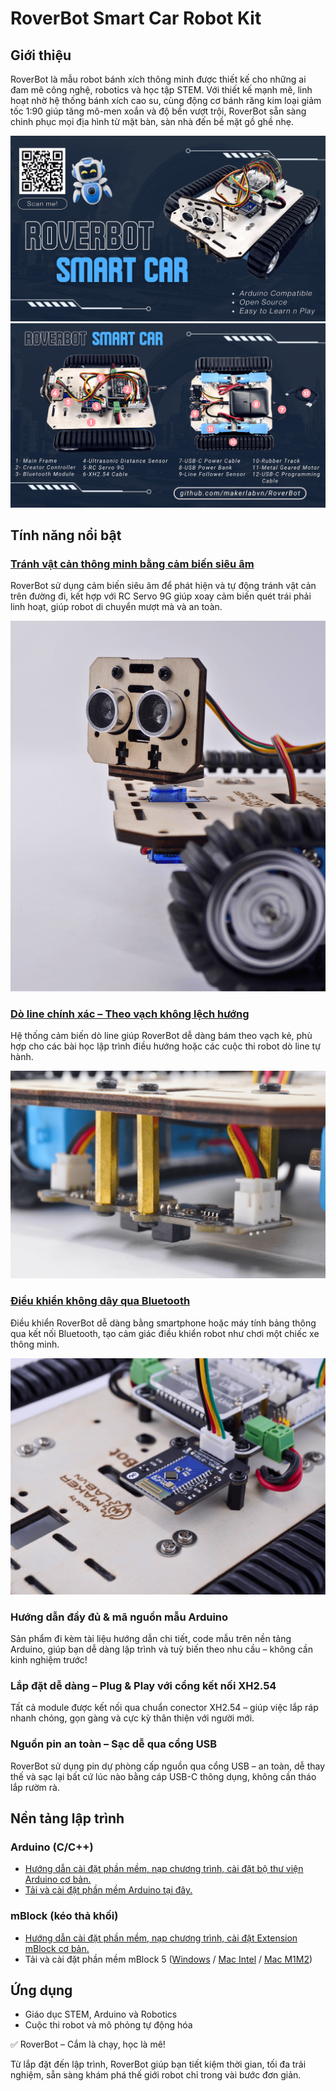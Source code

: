 # RoverBot Smart Car Robot Kit

## Giới thiệu

RoverBot là mẫu robot bánh xích thông minh được thiết kế cho những ai đam mê công nghệ, robotics và học tập STEM. Với thiết kế mạnh mẽ, linh hoạt nhờ hệ thống bánh xích cao su, cùng động cơ bánh răng kim loại giảm tốc 1:90 giúp tăng mô-men xoắn và độ bền vượt trội, RoverBot sẵn sàng chinh phục mọi địa hình từ mặt bàn, sàn nhà đến bề mặt gồ ghề nhẹ.

![RoverBot Cover](/image/ROVERBOT1.png)
![RoverBot Cover](/image/ROVERBOT2.png)

## Tính năng nổi bật

### [Tránh vật cản thông minh bằng cảm biến siêu âm](examples/Rover_BlockAvoiding)

RoverBot sử dụng cảm biến siêu âm để phát hiện và tự động tránh vật cản trên đường đi, kết hợp với RC Servo 9G giúp xoay cảm biến quét trái phải linh hoạt, giúp robot di chuyển mượt mà và an toàn.

[![](/image/obstacle_avoiding_thumbW.png)](examples/Rover_BlockAvoiding)

### [Dò line chính xác – Theo vạch không lệch hướng](examples/Rover_LineTracking)

Hệ thống cảm biến dò line giúp RoverBot dễ dàng bám theo vạch kẻ, phù hợp cho các bài học lập trình điều hướng hoặc các cuộc thi robot dò line tự hành.

[![](/image/Do_Line_Thumnail_logo.png)](examples/Rover_LineTracking)

### [Điều khiển không dây qua Bluetooth](examples/Rover_Bluetooth)

Điều khiển RoverBot dễ dàng bằng smartphone hoặc máy tính bảng thông qua kết nối Bluetooth, tạo cảm giác điều khiển robot như chơi một chiếc xe thông minh.

[![](/image/bluetooth_logo_onboard.png)](examples/Rover_Bluetooth)

### Hướng dẫn đầy đủ & mã nguồn mẫu Arduino

Sản phẩm đi kèm tài liệu hướng dẫn chi tiết, code mẫu trên nền tảng Arduino, giúp bạn dễ dàng lập trình và tuỳ biến theo nhu cầu – không cần kinh nghiệm trước!

### Lắp đặt dễ dàng – Plug & Play với cổng kết nối XH2.54

Tất cả module được kết nối qua chuẩn conector XH2.54 – giúp việc lắp ráp nhanh chóng, gọn gàng và cực kỳ thân thiện với người mới.

### Nguồn pin an toàn – Sạc dễ qua cổng USB

RoverBot sử dụng pin dự phòng cấp nguồn qua cổng USB – an toàn, dễ thay thế và sạc lại bất cứ lúc nào bằng cáp USB-C thông dụng, không cần tháo lắp rườm rà.

## Nền tảng lập trình

### Arduino (C/C++)

- [Hướng dẫn cài đặt phần mềm, nạp chương trình, cài đặt bộ thư viện Arduino cơ bản.](https://github.com/makerlabvn/Arduino-Vietduino)
- [Tải và cài đặt phần mềm Arduino tại đây.](https://www.arduino.cc/en/software)

### mBlock (kéo thả khối)

- [Hướng dẫn cài đặt phần mềm, nạp chương trình, cài đặt Extension mBlock cơ bản.]()
- Tải và cài đặt phần mềm mBlock 5 ([Windows](https://www.mediafire.com/file/ma55iajd7glwmbo/%255BMakerLab.vn%255D_mBlock_V5.4.3_for_Windows.zip/file) / [Mac Intel](https://www.mediafire.com/file/pjfngy6d7ktb55f/%255BMakerLab.vn%255D_mBlock_V5.4.3_for_Mac_Intel.zip/file) / [Mac M1M2](https://www.mediafire.com/file/mfdkgpgnpa7uv2s/%255BMakerLab.vn%255D_mBlock_V5.4.3_for_Mac_M1M2.zip/file))

## Ứng dụng

- Giáo dục STEM, Arduino và Robotics
- Cuộc thi robot và mô phỏng tự động hóa

✅ RoverBot – Cắm là chạy, học là mê!

Từ lắp đặt đến lập trình, RoverBot giúp bạn tiết kiệm thời gian, tối đa trải nghiệm, sẵn sàng khám phá thế giới robot chỉ trong vài bước đơn giản.
